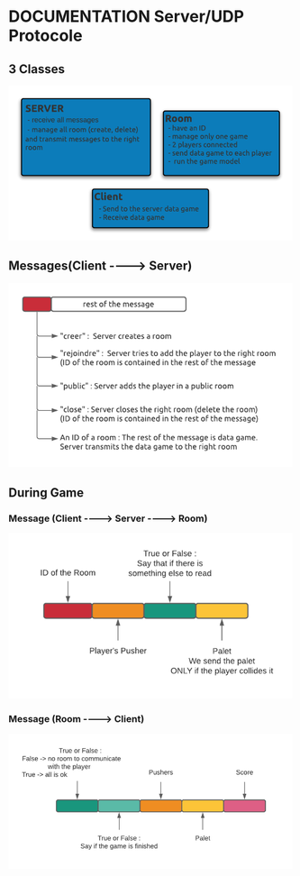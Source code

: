 # DOCUMENTATION Server/UDP Protocole

## 3 Classes

![Server1](Projet/ressources/ressources-doc-server/server1.png)

## Messages(Client ----> Server)

![Server2](Projet/ressources/ressources-doc-server/server2.png)

## During Game

### Message (Client ----> Server ----> Room)

![Server3](Projet/ressources/ressources-doc-server/server3.png)

### Message (Room ----> Client)

![Server4](Projet/ressources/ressources-doc-server/server4.png)